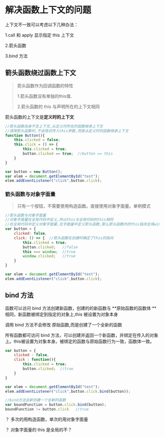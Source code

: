 # 解决函数上下文的问题

上下文不一致可以考虑以下几种办法：

1.call 和 apply 显示指定 this 上下文

2.箭头函数

3.bind 方法



## 箭头函数绕过函数上下文

> 箭头函数作为回调函数的特性
>
> 1.箭头函数没有单独的this值.
>
> 2.箭头函数的 this 与声明所在的上下文相同

箭头函数的上下文是**定义时的上下文**

```javascript
//箭头函数自身不含上下文,从定义时所在的函数继承上下文
//调用箭头函数时,不会隐式传入this参数,而是从定义时的函数继承上下文
function Button(){
    this.clicked = false;
    this.click = () => {
        this.clicked = true;
        button.clicked == true;  //button == this
    }
}

var button = new Button();
var elem = document.getElementById("test");
elem.addEventListener("click",button.click);
```



### 箭头函数与对象字面量

> 只有一个按钮，不需要使用构造函数。直接使用对象字面量。单例模式



```javascript
//箭头函数与对象字面量
//对象字面量在全局代码中定义,所以this与全局代码的this相同
//在全局代码中定义对象字面量,在字面量中定义箭头函数,那么箭头函数内的this指向全局window对象
var button = {
    clicked: false,
    click: () => {  //箭头函数在创建时确定了this的指向
        this.clicked = true;
        button.clicked;   //false
        this === window;  //true
        window.clicked;   //true
    }
}

var elem = document.getElementById("test");
elem.addEventListener("click",button.click);
```



## bind 方法

函数可以访问 bind 方法创建新函数，创建的的新函数与 **原始函数的函数体 **相同，新函数被绑定到指定的对象上,this 被设置为对象本身

调用 bind 方法不会修改 原始函数,而是创建了一个全新的函数

所有函数都可访问 bind 方法，可以创建并返回一个新函数，并绑定在传入的对象上。this被设置为对象本身。被绑定的函数与原始函数行为一致，函数体一致。



```javascript
var button = {
    clicked : false,
    click : function(){
        this.clicked = true;
        button.clicked;  //true
    }
}

var elem = document.getElementById("test");
elem.addEventListener("click",button.click.bind(button));

//bind方法会新创建一个全新的函数
var boundFunction = button.click.bind(button);
boundFunction != button.click   //true
```













？ 多次的用构造函数，单次的用对象字面量

？ 对象字面量的 this 是全局的不？

















